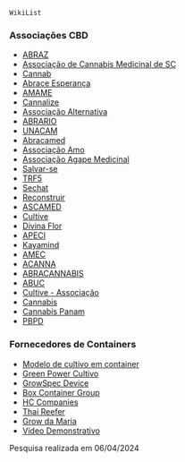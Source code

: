 ```
WikiList
```

### Associações CBD

- [ABRAZ](https://abraz.com.br/?page_id=607)
- [Associação de Cannabis Medicinal de SC](https://www.nsctotal.com.br/noticias/associacao-de-cannabis-medicinal-de-sc-e-homenageada-pela-camara-de-florianopolis)
- [Cannab](https://cannab.com.br/)
- [Abrace Esperança](https://abraceesperanca.org.br/)
- [AMAME](https://amame.org.br/)
- [Cannalize](https://cannalize.com.br/numero-de-pacientes-canabicos-cresce-130-mas-a-distribuicao-ainda-e-desigual/)
- [Associação Alternativa](https://associacaoalternativa.com.br/)
- [ABRARIO](https://abrario.org/)
- [UNACAM](https://unacam.org.br/)
- [Abracamed](https://abracamed.com/)
- [Associação Amo](https://www.associacaoamo.org.br/)
- [Associação Agape Medicinal](https://agapemedicinal.org/)
- [Salvar-se](https://salvar-se.org.br/)
- [TRF5](https://www.trf5.jus.br/index.php/noticias/leitura-de-noticias?/id=324697)
- [Sechat](https://sechat.com.br/associacoes)
- [Reconstruir](https://reconstruir.org.br/)
- [ASCAMED](https://www.ascamed.org/)
- [Cultive](https://cultive.org.br/)
- [Divina Flor](https://divinaflor.org.br/)
- [APECI](https://apepi.org/)
- [Kayamind](https://kayamind.com/associacoes-de-cannabis-no-brasil/)
- [AMEC](https://amec.org.br/)
- [ACANNA](https://www.acanna.org/)
- [ABRACANNABIS](https://abracannabis.org.br/)
- [ABUC](https://www.abuc.com.br/)
- [Cultive - Associação](https://cultive.org.br/a-cultive-associacao/)
- [Cannabis](https://cannabis.org.br/)
- [Cannabis Panam](https://cannabispanam.com/)
- [PBPD](https://pbpd.org.br/wp-content/uploads/2020/11/Introduc%CC%A7a%CC%83o-ao-Associativismo-Cana%CC%81bico-2.pdf)

### Fornecedores de Containers

- [Modelo de cultivo em container](http://www.scielo.org.co/pdf/cient/n45/2344-8350-cient-45-414.pdf)
- [Green Power Cultivo](https://www.greenpowercultivo.net.br/kits-de-cultivo-indoor)
- [GrowSpec Device](https://pt.growspecdevice.com/container-farm/marijuana-vertical-shipping-container-farm.html)
- [Box Container Group](https://boxcontainergroup.com/grow-box/)
- [HC Companies](https://hc-companies.com/cannabis-planters-plant-pots/)
- [Thai Reefer](https://thaireefer.co.th/container/smart-farm-container/)
- [Grow da Maria](https://growdamaria.com/produto/container-og-squadafum/)
- [Vídeo Demonstrativo](https://youtu.be/yOFKnfV4S94?list=PLSE9iuYa5aJd5UnmRJcPm6GpNWeakq_5i)


Pesquisa realizada em 06/04/2024
